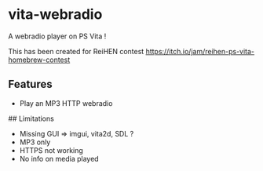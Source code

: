 # vita-webradio

A webradio player on PS Vita !

This has been created for ReiHEN contest
https://itch.io/jam/reihen-ps-vita-homebrew-contest

## Features

- Play an MP3 HTTP webradio

## Limitations

- Missing GUI => imgui, vita2d, SDL ?
- MP3 only
- HTTPS not working
- No info on media played
